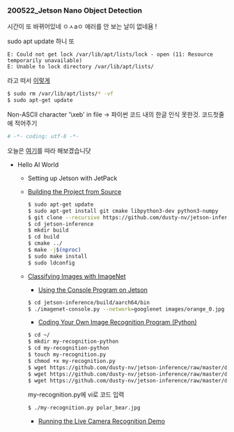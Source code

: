 ### 200522_Jetson Nano Object Detection



시간이 또 바뀌어있네 ㅇㅅaㅇ 에러를  안 보는 날이 없네욤 !

sudo apt update 하니 또

```shell
E: Could not get lock /var/lib/apt/lists/lock - open (11: Resource temporarily unavailable)
E: Unable to lock directory /var/lib/apt/lists/
```

라고 떠서 [이렇게](https://kkn1220.tistory.com/123)

```bash
$ sudo rm /var/lib/apt/lists/* -vf
$ sudo apt-get update
```



Non-ASCII character '\xeb' in file  -> 파이썬 코드 내의 한글 인식 못한것. 코드첫줄에 적어주기

```python
# -*- coding: utf-8 -*-
```





오늘은 [여기](https://github.com/dusty-nv/jetson-inference/)를 따라 해보겠습니닷

- Hello AI World

  - Setting up Jetson with JetPack

  - [Building the Project from Source](https://github.com/dusty-nv/jetson-inference/blob/master/docs/building-repo-2.md)

    ```bash
    $ sudo apt-get update
    $ sudo apt-get install git cmake libpython3-dev python3-numpy
    $ git clone --recursive https://github.com/dusty-nv/jetson-inference
    $ cd jetson-inference
    $ mkdir build
    $ cd build
    $ cmake ../
    $ make -j$(nproc)
    $ sudo make install
    $ sudo ldconfig
    ```

  - [Classifying Images with ImageNet](https://github.com/dusty-nv/jetson-inference/blob/master/docs/imagenet-console-2.md)

    - [Using the Console Program on Jetson](https://github.com/dusty-nv/jetson-inference/blob/master/docs/imagenet-console-2.md#using-the-console-program-on-jetson)

    ```bash
    $ cd jetson-inference/build/aarch64/bin
    $ ./imagenet-console.py --network=googlenet images/orange_0.jpg output_0.jpg
    ```

    - [Coding Your Own Image Recognition Program (Python)](https://github.com/dusty-nv/jetson-inference/blob/master/docs/imagenet-example-python-2.md)

    ```bash
    $ cd ~/
    $ mkdir my-recognition-python
    $ cd my-recognition-python
    $ touch my-recognition.py
    $ chmod +x my-recognition.py
    $ wget https://github.com/dusty-nv/jetson-inference/raw/master/data/images/black_bear.jpg 
    $ wget https://github.com/dusty-nv/jetson-inference/raw/master/data/images/brown_bear.jpg
    $ wget https://github.com/dusty-nv/jetson-inference/raw/master/data/images/polar_bear.jpg 
    ```

    my-recognition.py에 vi로 코드 입력

    ```bash
    $ ./my-recognition.py polar_bear.jpg
    ```

    - [Running the Live Camera Recognition Demo](https://github.com/dusty-nv/jetson-inference/blob/master/docs/imagenet-camera-2.md)

    ```bash
    
    ```

    

